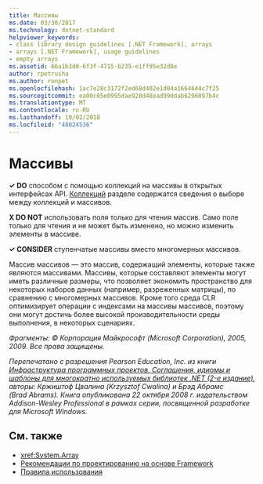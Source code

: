 ```yaml
---
title: Массивы
ms.date: 03/30/2017
ms.technology: dotnet-standard
helpviewer_keywords:
- class library design guidelines [.NET Framework], arrays
- arrays [.NET Framework], usage guidelines
- empty arrays
ms.assetid: 66a1b3d8-6f3f-4715-b235-e1ff95e32d8e
author: rpetrusha
ms.author: ronpet
ms.openlocfilehash: 1ac7e28c3172f2ed68d402e1d04a1664644c7f25
ms.sourcegitcommit: ea00c05e0995dae928d48ead99ddab6296097b4c
ms.translationtype: MT
ms.contentlocale: ru-RU
ms.lasthandoff: 10/02/2018
ms.locfileid: "48024536"
---
```

# <a name="arrays"></a>Массивы
**✓ DO** способом с помощью коллекций на массивы в открытых интерфейсах API. [Коллекций](../../../docs/standard/design-guidelines/guidelines-for-collections.md) разделе содержатся сведения о выборе между коллекций и массивов.  
  
 **X DO NOT** использовать поля только для чтения массив. Само поле только для чтения и не может быть изменено, но можно изменить элементы в массиве.  
  
 **✓ CONSIDER** ступенчатые массивы вместо многомерных массивов.  
  
 Массив массивов — это массив, содержащий элементы, которые также являются массивами. Массивы, которые составляют элементы могут иметь различные размеры, что позволяет экономить пространство для некоторых наборов данных (например, разреженных матрицы), по сравнению с многомерных массивов. Кроме того среда CLR оптимизирует операции с индексами на массивы массивов, поэтому они могут достичь более высокой производительности среды выполнения, в некоторых сценариях.  
  
 *Фрагменты: © Корпорация Майкрософт (Microsoft Corporation), 2005, 2009. Все права защищены.*  
  
 *Перепечатано с разрешения Pearson Education, Inc. из книги [Инфраструктура программных проектов. Соглашения, идиомы и шаблоны для многократно используемых библиотек .NET (2-е издание)](https://www.informit.com/store/framework-design-guidelines-conventions-idioms-and-9780321545619), авторы: Кржиштоф Цвалина (Krzysztof Cwalina) и Брэд Абрамс (Brad Abrams). Книга опубликована 22 октября 2008 г. издательством Addison-Wesley Professional в рамках серии, посвященной разработке для Microsoft Windows.*  
  
## <a name="see-also"></a>См. также

- <xref:System.Array>  
- [Рекомендации по проектированию на основе Framework](../../../docs/standard/design-guidelines/index.md)  
- [Правила использования](../../../docs/standard/design-guidelines/usage-guidelines.md)
